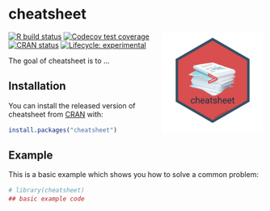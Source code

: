 
<!-- README.md is generated from README.Rmd. Please edit that file -->

# cheatsheet

<img src='https://raw.githubusercontent.com/bradlindblad/cheatsheet/main/logo.png' align="right" height="200" />

<!-- badges: start -->

[![R build
status](https://github.com/bradlindblad/cheatsheet/workflows/R-CMD-check/badge.svg)](https://github.com/bradlindblad/cheatsheet/actions)
[![Codecov test
coverage](https://codecov.io/gh/bradlindblad/cheatsheet/branch/main/graph/badge.svg)](https://codecov.io/gh/bradlindblad/cheatsheet?branch=main)
[![CRAN
status](https://www.r-pkg.org/badges/version/cheatsheet)](https://CRAN.R-project.org/package=cheatsheet)
[![Lifecycle:
experimental](https://img.shields.io/badge/lifecycle-experimental-orange.svg)](https://www.tidyverse.org/lifecycle/#experimental)

<!-- badges: end -->

The goal of cheatsheet is to …

## Installation

You can install the released version of cheatsheet from
[CRAN](https://CRAN.R-project.org) with:

``` r
install.packages("cheatsheet")
```

## Example

This is a basic example which shows you how to solve a common problem:

``` r
# library(cheatsheet)
## basic example code
```
